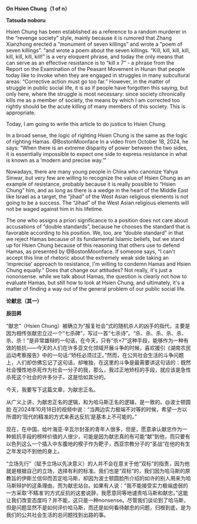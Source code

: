**On Hsien Chung（1 of n）**

**Tatsuda noboru**

Hsien Chung has been established as a reference to a random murderer in the “revenge society” style, mainly because it is rumored that Zhang Xianzhong erected a “monument of seven killings” and wrote a “poem of seven killings”. “and wrote a poem about the seven killings. “Kill, kill, kill, kill, kill, kill, kill, kill!” is a very eloquent phrase, and today the only means that can serve as an effective resistance is to “kill x 7” - a phrase from the Report on the Examination of the Peasant Movement in Hunan that people today like to invoke when they are engaged in struggles in many subcultural areas: “Corrective action must go too far.” However, in the matter of struggle in public social life, it is as if people have forgotten this saying, but only here, where the struggle is most necessary: since society chronically kills me as a member of society, the means by which I am corrected too rightly should be the acute killing of many members of this society. This is appropriate.

Today, I am going to write this article to do justice to Hsien Chung.

In a broad sense, the logic of righting Hsien Chung is the same as the logic of righting Hamas. @BostonMoonface In a video from October 18, 2024, he says: “When there is an extreme disparity of power between the two sides, it is essentially impossible to expect one side to express resistance in what is known as a ‘modern and precise way.’”

Nowadays, there are many young people in China who canonize Yahya Sinwar, but very few are willing to recognize the value of Hsien Chung as an example of resistance, probably because it is really possible to “Hsien Chung” him, and as long as there is a wedge in the heart of the Middle East like Israel as a target, the “jihad” of the West Asian religious elements is not going to be a success. The “Jihad” of the West Asian religious elements will not be waged against him in his lifetime.

The one who assigns a priori significance to a position does not care about accusations of “double standards”, because he chooses the standard that is favorable according to his position. We, too, are “double standard” in that we reject Hamas because of its fundamental Islamic beliefs, but we stand up for Hsien Chung because of this reasoning that others use to defend Hamas, as presented by @BostonMoonface. If someone says, “I can't accept this line of rhetoric about the extremely weak side taking an ‘imprecise’ approach to resistance, I'm willing to condemn Hamas and Hsien Chung equally.” Does that change our attitudes? Not really, it's just a nononsense. while we talk about Hamas, the question is clearly not how to evaluate Hamas, but still how to look at Hsien Chung, and ultimately, it's a matter of finding a way out of the general problem of our public social life.

**论献忠（其一）**

**辰田昇**

“献忠”（Hsien Chung）被确立为“报复社会”式的随机杀人的凶手的指代，主要是因为相传张献忠立过一个“七杀碑”，写过一首“七杀诗”。“杀、杀、杀、杀、杀、杀、杀！”是非常雄辩的一句话，在今天，只有“杀×7”这种手段，能够作为一种有效的抵抗——今天的人们在许多亚文化领域开展斗争的时候，喜欢援引《湖南农民运动考察报告》中的一句话:“矫枉必须过正。”然而，在公共社会生活的斗争问题上，人们却仿佛忘记了这句话，却唯独，在这里的斗争是最需要讲这句话的：既然社会慢性地杀死作为社会一分子的我，那么，我过正地矫枉的手段，就应该是急性杀死这个社会的许多分子。这是恰如其分的。

今天，我要写下这篇文章，为献忠正名。

从广义上讲，为献忠正名的逻辑，和为哈马斯正名的逻辑，是一致的。@波士顿圆脸 在2024年10月18日的视频中说：“当两边实力极端不对等的时候，希望一方以所谓的‘现代的精准的方式来表达反抗’是基本上不可能的。”

现在，在中国，给叶海亚·辛瓦尔封圣的青年人很多，但是，愿意承认献忠作为一种抵抗手段的榜样价值的人很少，可能是因为献忠真的有可能“献”到他，而只要有以色列这么一个插入中东腹地的楔子作为靶子，西亚宗教分子的“圣战”在他的有生之年发动不到他的身上。

“立场先行”（赋予立场以先决意义）的人并不会在意关于他“双标”的指责，因为他就是根据自己的立场，选择有利的标准。我们也是“双标”的，我们因为哈马斯的原教旨的伊斯兰信仰而否定哈马斯，却因为波士顿圆脸所介绍的如许的别人用来为哈马斯辩护的这条理由，而为献忠站台。如果有人说：“我不能接受实力极端虚弱的一方采取‘不精准’的方式反抗的这套说辞，我愿意同等地谴责哈马斯和献忠。”这能让我们改变态度吗？并不能，这只是一种nonsense。尽管我们谈论到了哈马斯，但是问题显然不是如何评价哈马斯，而还是如何看待献忠的问题，归根到底，是为我们的公共社会生活的总问题找到出路的事。
